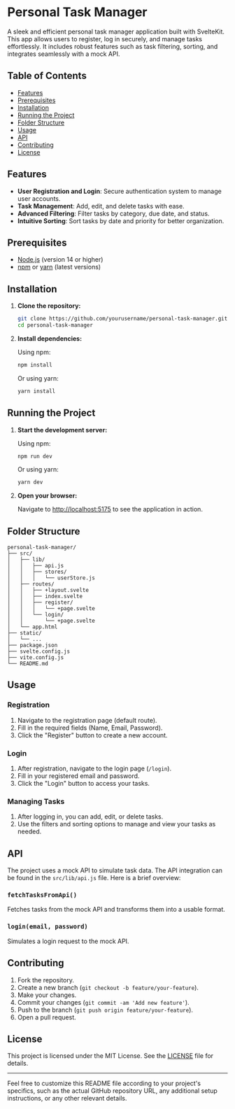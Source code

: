 # Personal Task Manager

A sleek and efficient personal task manager application built with SvelteKit. This app allows users to register, log in securely, and manage tasks effortlessly. It includes robust features such as task filtering, sorting, and integrates seamlessly with a mock API.

## Table of Contents

- [Features](#features)
- [Prerequisites](#prerequisites)
- [Installation](#installation)
- [Running the Project](#running-the-project)
- [Folder Structure](#folder-structure)
- [Usage](#usage)
- [API](#api)
- [Contributing](#contributing)
- [License](#license)

## Features

- **User Registration and Login**: Secure authentication system to manage user accounts.
- **Task Management**: Add, edit, and delete tasks with ease.
- **Advanced Filtering**: Filter tasks by category, due date, and status.
- **Intuitive Sorting**: Sort tasks by date and priority for better organization.

## Prerequisites

- [Node.js](https://nodejs.org/) (version 14 or higher)
- [npm](https://npmjs.com/) or [yarn](https://yarnpkg.com/) (latest versions)

## Installation

1. **Clone the repository:**

   ```bash
   git clone https://github.com/yourusername/personal-task-manager.git
   cd personal-task-manager
   ```

2. **Install dependencies:**

   Using npm:

   ```bash
   npm install
   ```

   Or using yarn:

   ```bash
   yarn install
   ```

## Running the Project

1. **Start the development server:**

   Using npm:

   ```bash
   npm run dev
   ```

   Or using yarn:

   ```bash
   yarn dev
   ```

2. **Open your browser:**

   Navigate to [http://localhost:5175](http://localhost:5175) to see the application in action.

## Folder Structure

```plaintext
personal-task-manager/
├── src/
│   ├── lib/
│   │   ├── api.js
│   │   ├── stores/
│   │   │   └── userStore.js
│   ├── routes/
│   │   ├── +layout.svelte
│   │   ├── index.svelte
│   │   ├── register/
│   │   │   └── +page.svelte
│   │   └── login/
│   │       └── +page.svelte
│   └── app.html
├── static/
│   └── ...
├── package.json
├── svelte.config.js
├── vite.config.js
└── README.md
```

## Usage

### Registration

1. Navigate to the registration page (default route).
2. Fill in the required fields (Name, Email, Password).
3. Click the "Register" button to create a new account.

### Login

1. After registration, navigate to the login page (`/login`).
2. Fill in your registered email and password.
3. Click the "Login" button to access your tasks.

### Managing Tasks

1. After logging in, you can add, edit, or delete tasks.
2. Use the filters and sorting options to manage and view your tasks as needed.

## API

The project uses a mock API to simulate task data. The API integration can be found in the `src/lib/api.js` file. Here is a brief overview:

### `fetchTasksFromApi()`

Fetches tasks from the mock API and transforms them into a usable format.

### `login(email, password)`

Simulates a login request to the mock API.

## Contributing

1. Fork the repository.
2. Create a new branch (`git checkout -b feature/your-feature`).
3. Make your changes.
4. Commit your changes (`git commit -am 'Add new feature'`).
5. Push to the branch (`git push origin feature/your-feature`).
6. Open a pull request.

## License

This project is licensed under the MIT License. See the [LICENSE](LICENSE) file for details.

---

Feel free to customize this README file according to your project's specifics, such as the actual GitHub repository URL, any additional setup instructions, or any other relevant details.
